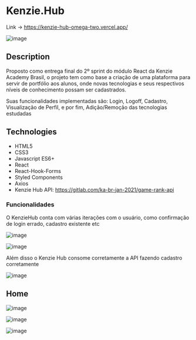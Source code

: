 <h1>Kenzie.Hub</h1>

Link -> https://kenzie-hub-omega-two.vercel.app/

![image](https://user-images.githubusercontent.com/103108560/232100634-7d99b0d5-f265-467a-8b11-3cb82a52b208.png)

<h2>Description</h2>
Proposto como entrega final do 2º sprint do módulo React da Kenzie Academy Brasil, o projeto tem como base a criação de uma plataforma para servir de portfólio aos alunos, onde novas tecnologias e seus respectivos níveis de conhecimento possam ser cadastrados.

Suas funcionalidades implementadas são: Login, Logoff, Cadastro, Visualização de Perfil, e por fim, Adição/Remoção das tecnologias estudadas

<h2>Technologies</h2>

- HTML5
- CSS3
- Javascript ES6+
- React
- React-Hook-Forms
- Styled Components
- Axios
- Kenzie Hub API: https://gitlab.com/ka-br-jan-2021/game-rank-api

<h3>Funcionalidades</h3>

O KenzieHub conta com várias iterações com o usuário, como confirmação de login errado, cadastro existente etc

![image](https://user-images.githubusercontent.com/103108560/232100726-87c039f6-5027-4c5a-949c-d9709e7e1437.png)

![image](https://user-images.githubusercontent.com/103108560/232101110-7d3f2733-5a4b-48bc-9caa-5549240bac8d.png)

Além disso o Kenzie Hub consome corretamente a API fazendo cadastro corretamente

![image](https://user-images.githubusercontent.com/103108560/232101297-cbcf5677-e031-40ec-968e-6b39f9a9941b.png)

<h2>Home</h2> 

![image](https://user-images.githubusercontent.com/103108560/232101460-d82ab56b-3a7e-4973-b33a-7c27eb297efc.png)

![image](https://user-images.githubusercontent.com/103108560/232101561-9e04fb91-d7e3-4196-9634-6433237d41c9.png)

![image](https://user-images.githubusercontent.com/103108560/232101616-67913d5b-6c63-4b42-b08c-eb0d83b4ae77.png)


